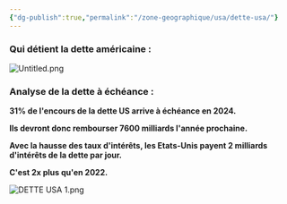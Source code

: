 ```yaml
---
{"dg-publish":true,"permalink":"/zone-geographique/usa/dette-usa/"}
---
```



### **Qui détient la dette américaine :**

![Untitled.png](/img/user/Untitled.png)



### **Analyse de la dette à échéance :**

**31% de l'encours de la dette US arrive à échéance en 2024.**

**Ils devront donc rembourser 7600 milliards l'année prochaine.**

**Avec la hausse des taux d'intérêts, les Etats-Unis payent 2 milliards d'intérêts de la dette par jour.**

**C'est 2x plus qu'en 2022.**


![DETTE USA 1.png](/img/user/Sources/DETTE%20USA%201.png)